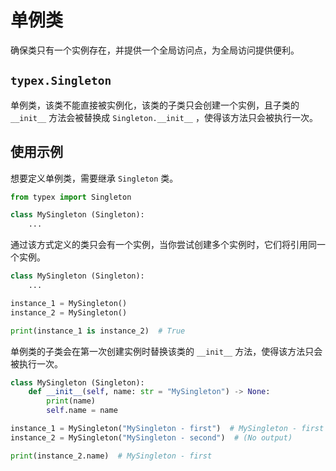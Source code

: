 # 单例类

确保类只有一个实例存在，并提供一个全局访问点，为全局访问提供便利。

## `typex.Singleton`

单例类，该类不能直接被实例化，该类的子类只会创建一个实例，且子类的 `__init__` 方法会被替换成 `Singleton.__init__` ，使得该方法只会被执行一次。


## 使用示例

想要定义单例类，需要继承 `Singleton` 类。

```Python
from typex import Singleton

class MySingleton (Singleton):
    ...
```

通过该方式定义的类只会有一个实例，当你尝试创建多个实例时，它们将引用同一个实例。

```Python
class MySingleton (Singleton):
    ...

instance_1 = MySingleton()
instance_2 = MySingleton()

print(instance_1 is instance_2)  # True
```

单例类的子类会在第一次创建实例时替换该类的 `__init__` 方法，使得该方法只会被执行一次。

```Python
class MySingleton (Singleton):
    def __init__(self, name: str = "MySingleton") -> None:
        print(name)
        self.name = name

instance_1 = MySingleton("MySingleton - first")  # MySingleton - first
instance_2 = MySingleton("MySingleton - second")  # (No output)

print(instance_2.name)  # MySingleton - first
```

